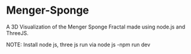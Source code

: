 # Menger-Sponge
A 3D Visualization of the Menger Sponge Fractal made using node.js and ThreeJS.

NOTE: Install node js, three js run via node js -npm run dev
